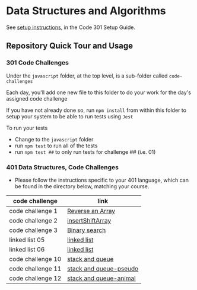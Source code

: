 # Data Structures and Algorithms

See [setup instructions](https://codefellows.github.io/setup-guide/code-301/3-code-challenges), in the Code 301 Setup Guide.

## Repository Quick Tour and Usage

### 301 Code Challenges

Under the `javascript` folder, at the top level, is a sub-folder called `code-challenges`

Each day, you'll add one new file to this folder to do your work for the day's assigned code challenge

If you have not already done so, run `npm install` from within this folder to setup your system to be able to run tests using `Jest`

To run your tests

- Change to the `javascript` folder
- run `npm test` to run all of the tests
- run `npm test ##` to only run tests for challenge ## (i.e. 01)

### 401 Data Structures, Code Challenges

- Please follow the instructions specific to your 401 language, which can be found in the directory below, matching your course.

| code challenge| link |
| ----------- | ----------- |
| code challenge 1 |[Reverse an Array ](https://github.com/jariryyousef/data-structures-and-algorithms/blob/array-reverse/python/code_challenges/reverseArray/README.md)|
|code challenge 2 | [insertShiftArray](https://github.com/jariryyousef/data-structures-and-algorithms/blob/insertShiftArray/python/code_challenges/insertShiftArray/README.md) |
| code challenge 3| [Binary search](https://github.com/jariryyousef/data-structures-and-algorithms/blob/binarySearch/python/code_challenges/binarySearch/README.md)|
| linked list 05| [linked list](https://github.com/jariryyousef/data-structures-and-algorithms/pull/19/commits/b745ea7f43bc56bad30b81526841bdf93416cd77)|
| linked list 06| [linked list](https://github.com/jariryyousef/data-structures-and-algorithms/pull/22)|
|code challenge 10| [stack and queue](https://github.com/jariryyousef/data-structures-and-algorithms/pull/18)|
|code challenge 11| [stack and queue-pseudo](https://github.com/jariryyousef/data-structures-and-algorithms/blob/5732e588f502ec0a09a994d75bc21c655ac47cbb/python/stack_and_queue_pseudo/README.md)|
|code challenge 12| [stack and queue-animal](https://github.com/jariryyousef/data-structures-and-algorithms/blob/5b77f35ea000a8c4da0b256260e1728ff1e50298/python/stack_and_queue_pseudo/README.md)|

